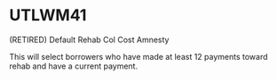 # UTLWM41
(RETIRED) Default Rehab Col Cost Amnesty

This will select borrowers who have made at least 12 payments toward rehab and have a current payment.
